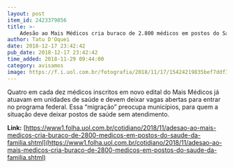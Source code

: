 ```yaml
---
layout: post
item_id: 2423379856
title: >-
    Adesão ao Mais Médicos cria buraco de 2.800 médicos em postos do Saúde da Família
author: Tatu D'Oquei
date: 2018-12-17 23:42:42
pub_date: 2018-12-17 23:42:42
time_added: 2018-11-29 09:44:00
category: avisamos
image: https://f.i.uol.com.br/fotografia/2018/11/17/15424219835bef7ddf3ac38_1542421983_3x2_rt.jpg
---
```


Quatro em cada dez médicos inscritos em novo edital do Mais Médicos já atuavam em unidades de saúde e devem deixar vagas abertas para entrar no programa federal. Essa “migração” preocupa municípios, para quem a situação deve deixar postos de saúde sem atendimento.

**Link:** [https://www1.folha.uol.com.br/cotidiano/2018/11/adesao-ao-mais-medicos-cria-buraco-de-2800-medicos-em-postos-do-saude-da-familia.shtml](https://www1.folha.uol.com.br/cotidiano/2018/11/adesao-ao-mais-medicos-cria-buraco-de-2800-medicos-em-postos-do-saude-da-familia.shtml)


